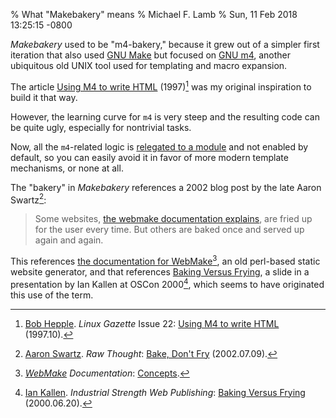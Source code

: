 % What "Makebakery" means
% Michael F. Lamb
% Sun, 11 Feb 2018 13:25:15 -0800

_Makebakery_ used to be "m4-bakery," because it grew out of a simpler first iteration that also used [GNU Make][] but focused on [GNU m4][], another ubiquitous old UNIX tool used for templating and macro expansion. 

The article [Using M4 to write HTML][] (1997)[^4] was my original inspiration to build it that way.

However, the learning curve for `m4` is very steep and the resulting code can be quite ugly, especially for nontrivial tasks.

Now, all the `m4`-related logic is [relegated to a module][m4-module] and not enabled by default, so you can easily avoid it in favor of more modern template mechanisms, or none at all.

The "bakery" in _Makebakery_ references a 2002 blog post by the late Aaron Swartz[^1]:

> Some websites, [the webmake documentation explains][concepts], are fried up for the user every time. But others are baked once and served up again and again.

This references [the documentation for WebMake][concepts][^2], an old perl-based static website generator, and that references [Baking Versus Frying][], a slide in a presentation by Ian Kallen at OSCon 2000[^3], which seems to have originated this use of the term.

[^1]: [Aaron Swartz][]. _Raw Thought_: [Bake, Don't Fry][] (2002.07.09).
[^2]: _[WebMake][] Documentation_: [Concepts][concepts].
[^3]: [Ian Kallen][]. _Industrial Strength Web Publishing_: [Baking Versus Frying] (2000.06.20).
[^4]: [Bob Hepple][]. _Linux Gazette_ Issue 22: [Using M4 to write HTML][] (1997.10).

[Bake, Don't Fry]: http://www.aaronsw.com/weblog/000404
[concepts]: http://webmake.taint.org/dist/doc/concepts.html
[Baking Versus Frying]: http://www.arachna.com/edu/talks/iswp/slides/baking_versus_frying.html
[GNU Make]: http://www.gnu.org/software/make/
[GNU m4]: http://www.gnu.org/software/m4/
[Using M4 to write HTML]: http://web.archive.org/web/19980529230944/http://www.linuxgazette.com/issue22/using_m4.html
[Bob Hepple]: http://bhepple.freeshell.org/
[m4-module]: https://github.com/datagrok/makebakery/tree/master/modules/_m4
[Aaron Swartz]: https://en.wikipedia.org/wiki/Aaron_Swartz
[Ian Kallen]: https://twitter.com/spidaman
[webmake]: http://webmake.taint.org/
